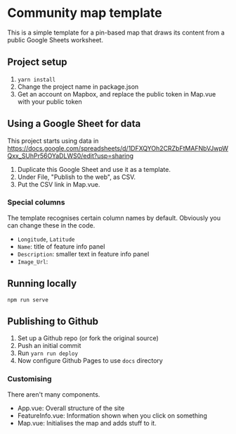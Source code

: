 # Community map template

This is a simple template for a pin-based map that draws its content from a public Google Sheets worksheet.

## Project setup

1. `yarn install`
2. Change the project name in package.json
3. Get an account on Mapbox, and replace the public token in Map.vue with your public token

## Using a Google Sheet for data

This project starts using data in https://docs.google.com/spreadsheets/d/1DFXQYOh2CRZbFtMAFNbVJwpWQxx_SUhPr56OYaDLWS0/edit?usp=sharing

1. Duplicate this Google Sheet and use it as a template. 
2. Under File, "Publish to the web", as CSV.
3. Put the CSV link in Map.vue.

### Special columns

The template recognises certain column names by default. Obviously you can change these in the code.

* `Longitude`, `Latitude`
* `Name`: title of feature info panel
* `Description`: smaller text in feature info panel
* `Image_Url`: 


## Running locally
```
npm run serve
```

## Publishing to Github
1. Set up a Github repo (or fork the original source)
2. Push an initial commit
3. Run `yarn run deploy`
4. Now configure Github Pages to use `docs` directory

### Customising

There aren't many components. 

* App.vue: Overall structure of the site
* FeatureInfo.vue: Information shown when you click on something
* Map.vue: Initialises the map and adds stuff to it.